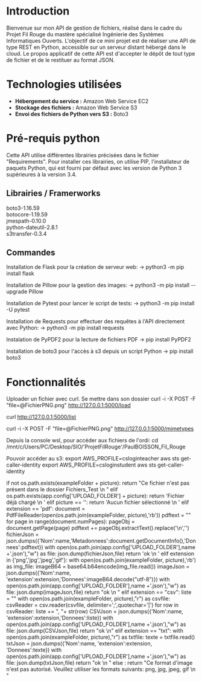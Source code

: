 # Introduction
Bienvenue sur mon API de gestion de fichiers, réalisé dans le cadre du Projet Fil Rouge du mastère spécialisé Ingénierie des Systèmes Informatiques Ouverts. L'objectif de ce mini projet est de réaliser une API de type REST en Python, accessible sur un serveur
distant hébergé dans le cloud. Le propos applicatif de cette API est d'accepter le dépôt de tout type de fichier et de le restituer au format JSON.

# Technologies utilisées
- **Hébergement du service :** Amazon Web Service EC2
- **Stockage des fichiers :** Amazon Web Service S3
- **Envoi des fichiers de Python vers S3 :** Boto3

# Pré-requis python
Cette API utilise différentes librairies précisées dans le fichier "Requirements". Pour installer ces librairies, on utilise PIP, l'installateur de paquets Python, qui est fourni par défaut avec les version de Python 3 supérieures à la version 3.4. 
    
## Librairies / Framerworks
boto3-1.16.59  
botocore-1.19.59   
jmespath-0.10.0  
python-dateutil-2.8.1   
s3transfer-0.3.4  


## Commandes 
Installation de Flask pour la création de serveur web:
&rarr; python3 -m pip install flask

Installation de Pillow pour la gestion des images:
&rarr; python3 -m pip install --upgrade Pillow

Installation de Pytest pour lancer le script de tests:
&rarr; python3 -m pip install -U pytest

Installation de Requests pour effectuer des requêtes à l'API directement avec Python:
&rarr; python3 -m pip install requests

Instalation de PyPDF2 pour la lecture de fichiers PDF
&rarr; pip install PyPDF2

Installation de boto3 pour l'accès à s3 depuis un script Python
&rarr; pip install boto3


# Fonctionnalités
Uploader un fichier avec curl. Se mettre dans son dossier 
curl -i -X POST -F "file=@FichierPNG.png"  http://127.0.0.1:5000/load

curl http://127.0.0.1:5000/list

curl -i -X POST -F "file=@FichierPNG.png"  http://127.0.0.1:5000/mimetypes


Depuis la console wsl, pour accéder aux fichiers de l'ordi: cd /mnt/c/Users/PC/Desktop/SIO/'ProjetFilRouge'/PaulBOISSON_Fil_Rouge



Pouvoir accéder au s3:
export AWS_PROFILE=csloginteacher
aws sts get-caller-identity
export AWS_PROFILE=csloginstudent
aws sts get-caller-identity

if not os.path.exists(exampleFolder + picture):
	    return "Ce fichier n'est pas présent dans le dossier Fichiers_Test \n "
	elif os.path.exists(app.config['UPLOAD_FOLDER'] + picture):
		return 'Fichier déjà chargé \n '
	elif picture == '':
		return 'Aucun fichier sélectionné \n '
	elif extension == 'pdf':
		document = PdfFileReader(open(os.path.join(exampleFolder, picture),'rb'))
		pdftext = ""
		for page in range(document.numPages):
			pageObj = document.getPage(page)
			pdftext += pageObj.extractText().replace('\n','')
		fichierJson = json.dumps({'Nom':name,'Metadonnees':document.getDocumentInfo(),'Donnees':pdftext})
		with open(os.path.join(app.config['UPLOAD_FOLDER'],name +'.json'),"w") as file: 
			json.dump(fichierJson,file)
		return 'ok \n '
	elif extension in {'png','jpg','jpeg','gif'}:
		with open(os.path.join(exampleFolder, picture),'rb') as img_file:
			imageB64 = base64.b64encode(img_file.read())
		imageJson = json.dumps({'Nom':name, 'extension':extension,'Donnees':imageB64.decode("utf-8")})
		with open(os.path.join(app.config['UPLOAD_FOLDER'],name +'.json'),"w") as file: 
				json.dump(imageJson,file)
		return "ok \n "
	elif extension == "csv":
		liste = ""
		with open(os.path.join(exampleFolder, picture),"r") as csvfile:
			csvReader = csv.reader(csvfile, delimiter=';',quotechar='|')
			for row in csvReader:
				liste += ", "+ str(row)
		CSVJson = json.dumps({'Nom':name, 'extension':extension,'Donnees':liste})
		with open(os.path.join(app.config['UPLOAD_FOLDER'],name +'.json'),"w") as file: 
				json.dump(CSVJson,file)
		return "ok \n"
	elif extension == "txt":
		with open(os.path.join(exampleFolder, picture),"r") as txtfile:
			texte = txtfile.read()
			txtJson = json.dumps({'Nom':name, 'extension':extension, 'Donnees':texte})
		with open(os.path.join(app.config['UPLOAD_FOLDER'],name +'.json'),"w") as file: 
				json.dump(txtJson,file)
		return "ok \n "
	else :
		return "Ce format d'image n'est pas autorisé. Veuillez utiliser les formats suivants: png, jpg, jpeg, gif \n "